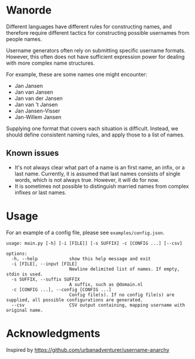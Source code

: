 # Wanorde

Different languages have different rules for constructing names, and therefore require different tactics for constructing possible usernames from people names.

Username generators often rely on submitting specific username formats. However, this often does not have sufficient expression power for dealing with more complex name structures.

For example, these are some names one might encounter:
- Jan Jansen
- Jan van Jansen
- Jan van der Jansen
- Jan van 't Jansen
- Jan Jansen-Visser
- Jan-Willem Jansen

Supplying one format that covers each situation is difficult. Instead, we should define consistent naming rules, and apply those to a list of names.

## Known issues

- It's not always clear what part of a name is an first name, an infix, or a last name. Currently, it is assumed that last names consists of single words, which is not always true. However, it will do for now.
- It is sometimes not possible to distinguish married names from complex infixes or last names.

# Usage
For an example of a config file, please see `examples/config.json`.

```
usage: main.py [-h] [-i [FILE]] [-s SUFFIX] -c [CONFIG ...] [--csv]

options:
  -h, --help            show this help message and exit
  -i [FILE], --input [FILE]
                        Newline delimited list of names. If empty, stdin is used.
  -s SUFFIX, --suffix SUFFIX
                        A suffix, such as @domain.nl
  -c [CONFIG ...], --config [CONFIG ...]
                        Config file(s). If no config file(s) are supplied, all possible configurations are generated.
  --csv                 CSV output containing, mapping username with original name.

```


# Acknowledgments
Inspired by https://github.com/urbanadventurer/username-anarchy